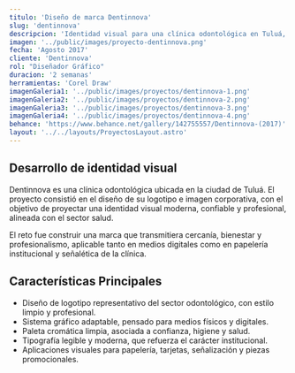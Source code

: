 ```yaml
---
titulo: 'Diseño de marca Dentinnova'
slug: 'dentinnova'
descripcion: 'Identidad visual para una clínica odontológica en Tuluá, con una propuesta gráfica limpia, confiable y profesional, orientada a transmitir salud, cercanía y modernidad en todos sus puntos de contacto.'
imagen: '../public/images/proyecto-dentinnova.png'
fecha: 'Agosto 2017'
cliente: 'Dentinnova'
rol: "Diseñador Gráfico"
duracion: '2 semanas'
herramientas: 'Corel Draw'
imagenGaleria1: '../public/images/proyectos/dentinnova-1.png'
imagenGaleria2: '../public/images/proyectos/dentinnova-2.png'
imagenGaleria3: '../public/images/proyectos/dentinnova-3.png'
imagenGaleria4: '../public/images/proyectos/dentinnova-4.png'
behance: 'https://www.behance.net/gallery/142755557/Dentinnova-(2017)'
layout: '../../layouts/ProyectosLayout.astro'
---
```


<h2 class="text-[var(--rojo-principal)] text-2xl lg:text-4xl font-semibold mb-8">
				Desarrollo de identidad visual
			</h2>
			<p class="text-white text-lg">
				Dentinnova es una clínica odontológica ubicada en la ciudad de Tuluá. El proyecto
                consistió en el diseño de su logotipo e imagen corporativa, con el objetivo de
                proyectar una identidad visual moderna, confiable y profesional, alineada con el
                sector salud.
			</p>
			<p class="text-white text-lg mt-4">
				El reto fue construir una marca que transmitiera cercanía, bienestar y profesionalismo,
				aplicable tanto en medios digitales como en papelería institucional y señalética de la clínica.
			</p>
			<h2
				class="text-[var(--rojo-principal)] text-2xl lg:text-4xl font-semibold mt-16 mb-8"
			>
				Características Principales
			</h2>
			<ul class="text-white text-lg list-disc pl-5 space-y-4">
				<li>
					Diseño de logotipo representativo del sector odontológico, con estilo limpio y profesional.
				</li>
				<li>
					Sistema gráfico adaptable, pensado para medios físicos y digitales.
				</li>
				<li>
					Paleta cromática limpia, asociada a confianza, higiene y salud.
				</li>
				<li>
					Tipografía legible y moderna, que refuerza el carácter institucional.
				</li>
				<li>
					Aplicaciones visuales para papelería, tarjetas, señalización y piezas promocionales.
				</li>
			</ul>